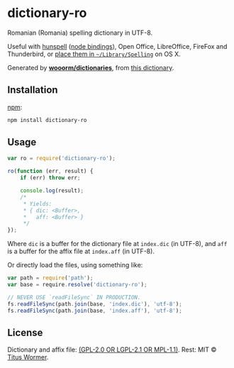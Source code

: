 # dictionary-ro

Romanian (Romania) spelling dictionary in UTF-8.

Useful with [hunspell][hunspell] ([node bindings][nodehun]), Open Office,
LibreOffice, FireFox and Thunderbird, or [place them in
`~/Library/Spelling`][osx] on OS X.

Generated by [**wooorm/dictionaries**][dictionaries], from [this
dictionary][source].

## Installation

[npm][npm]:

```bash
npm install dictionary-ro
```

## Usage

```js
var ro = require('dictionary-ro');

ro(function (err, result) {
    if (err) throw err;

    console.log(result);
    /*
     * Yields:
     * { dic: <Buffer>,
     *   aff: <Buffer> }
     */
});
```

Where `dic` is a buffer for the dictionary file at `index.dic` (in UTF-8), and
`aff` is a buffer for the affix file at `index.aff` (in UTF-8).

Or directly load the files, using something like:

```js
var path = require('path');
var base = require.resolve('dictionary-ro');

// NEVER USE `readFileSync` IN PRODUCTION.
fs.readFileSync(path.join(base, 'index.dic'), 'utf-8');
fs.readFileSync(path.join(base, 'index.aff'), 'utf-8');
```

## License

Dictionary and affix file: [(GPL-2.0 OR LGPL-2.1 OR MPL-1.1)][license]. Rest: MIT ©
[Titus Wormer][home].

[hunspell]: http://hunspell.sourceforge.net

[nodehun]: https://github.com/nathanjsweet/nodehun

[osx]: https://github.com/wooorm/dictionaries#os-x

[source]: http://extensions.openoffice.org/en/project/romanian-dictionary-pack-spell-checker-hyphenation-thesaurus

[npm]: https://docs.npmjs.com/cli/install

[license]: LICENSE

[dictionaries]: https://github.com/wooorm/dictionaries

[home]: https://wooorm.com
